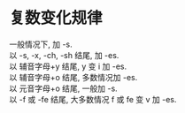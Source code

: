 # 复数变化规律

一般情况下, 加 -s.  
以 -s, -x, -ch, -sh 结尾, 加 -es.  
以 辅音字母+y 结尾, y 变 i 加 -es.  
以 辅音字母+o 结尾, 多数情况加 -es.  
以 元音字母+o 结尾, 一般加 -s.  
以 -f 或 -fe 结尾, 大多数情况 f 或 fe 变 v 加 -es.  
